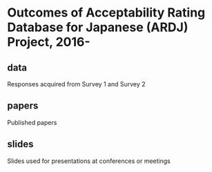 # Outcomes of Acceptability Rating Database for Japanese (ARDJ) Project, 2016-

## data
Responses acquired from Survey 1 and Survey 2

## papers
Published papers

## slides
Slides used for presentations at conferences or meetings

